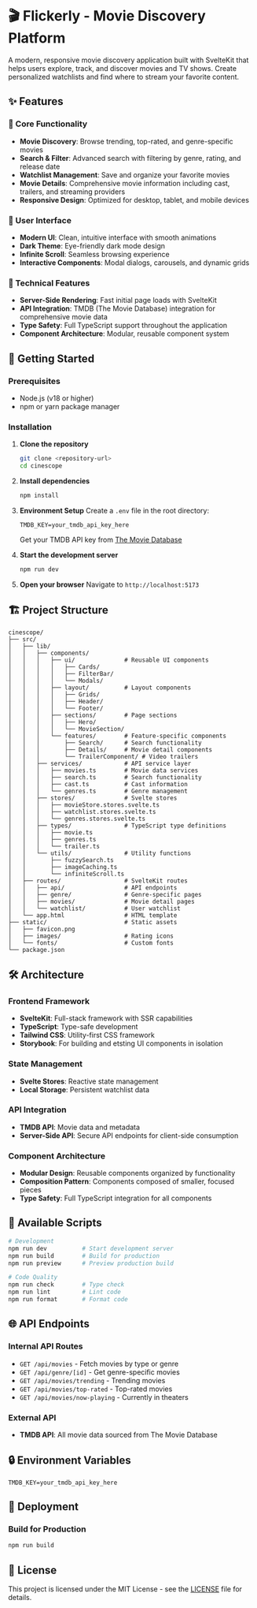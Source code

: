 # 🎬 Flickerly - Movie Discovery Platform

A modern, responsive movie discovery application built with SvelteKit that helps users explore, track, and discover movies and TV shows. Create personalized watchlists and find where to stream your favorite content.

## ✨ Features

### 🎯 Core Functionality

- **Movie Discovery**: Browse trending, top-rated, and genre-specific movies
- **Search & Filter**: Advanced search with filtering by genre, rating, and release date
- **Watchlist Management**: Save and organize your favorite movies
- **Movie Details**: Comprehensive movie information including cast, trailers, and streaming providers
- **Responsive Design**: Optimized for desktop, tablet, and mobile devices

### 🎨 User Interface

- **Modern UI**: Clean, intuitive interface with smooth animations
- **Dark Theme**: Eye-friendly dark mode design
- **Infinite Scroll**: Seamless browsing experience
- **Interactive Components**: Modal dialogs, carousels, and dynamic grids

### 🔧 Technical Features

- **Server-Side Rendering**: Fast initial page loads with SvelteKit
- **API Integration**: TMDB (The Movie Database) integration for comprehensive movie data
- **Type Safety**: Full TypeScript support throughout the application
- **Component Architecture**: Modular, reusable component system

## 🚀 Getting Started

### Prerequisites

- Node.js (v18 or higher)
- npm or yarn package manager

### Installation

1. **Clone the repository**

   ```bash
   git clone <repository-url>
   cd cinescope
   ```

2. **Install dependencies**

   ```bash
   npm install
   ```

3. **Environment Setup**
   Create a `.env` file in the root directory:

   ```env
   TMDB_KEY=your_tmdb_api_key_here
   ```

   Get your TMDB API key from [The Movie Database](https://www.themoviedb.org/settings/api)

4. **Start the development server**

   ```bash
   npm run dev
   ```

5. **Open your browser**
   Navigate to `http://localhost:5173`

## 🏗️ Project Structure

```
cinescope/
├── src/
│   ├── lib/
│   │   ├── components/
│   │   │   ├── ui/              # Reusable UI components
│   │   │   │   ├── Cards/      
│   │   │   │   ├── FilterBar/   
│   │   │   │   └── Modals/      
│   │   │   ├── layout/          # Layout components
│   │   │   │   ├── Grids/       
│   │   │   │   ├── Header/      
│   │   │   │   └── Footer/      
│   │   │   ├── sections/        # Page sections
│   │   │   │   ├── Hero/        
│   │   │   │   └── MovieSection/ 
│   │   │   └── features/        # Feature-specific components
│   │   │       ├── Search/      # Search functionality
│   │   │       ├── Details/     # Movie detail components
│   │   │       └── TrailerComponent/ # Video trailers
│   │   ├── services/            # API service layer
│   │   │   ├── movies.ts        # Movie data services
│   │   │   ├── search.ts        # Search functionality
│   │   │   ├── cast.ts          # Cast information
│   │   │   └── genres.ts        # Genre management
│   │   ├── stores/              # Svelte stores
│   │   │   ├── movieStore.stores.svelte.ts
│   │   │   ├── watchlist.stores.svelte.ts
│   │   │   └── genres.stores.svelte.ts
│   │   ├── types/               # TypeScript type definitions
│   │   │   ├── movie.ts
│   │   │   ├── genres.ts
│   │   │   └── trailer.ts
│   │   └── utils/               # Utility functions
│   │       ├── fuzzySearch.ts
│   │       ├── imageCaching.ts
│   │       └── infiniteScroll.ts
│   ├── routes/                  # SvelteKit routes
│   │   ├── api/                 # API endpoints
│   │   ├── genre/               # Genre-specific pages
│   │   ├── movies/              # Movie detail pages
│   │   └── watchlist/           # User watchlist
│   └── app.html                 # HTML template
├── static/                      # Static assets
│   ├── favicon.png
│   ├── images/                  # Rating icons
│   └── fonts/                   # Custom fonts
└── package.json
```

## 🛠️ Architecture

### Frontend Framework

- **SvelteKit**: Full-stack framework with SSR capabilities
- **TypeScript**: Type-safe development
- **Tailwind CSS**: Utility-first CSS framework
- **Storybook**: For building and etsting UI components in isolation

### State Management

- **Svelte Stores**: Reactive state management
- **Local Storage**: Persistent watchlist data

### API Integration

- **TMDB API**: Movie data and metadata
- **Server-Side API**: Secure API endpoints for client-side consumption

### Component Architecture

- **Modular Design**: Reusable components organized by functionality
- **Composition Pattern**: Components composed of smaller, focused pieces
- **Type Safety**: Full TypeScript integration for all components

## 📱 Available Scripts

```bash
# Development
npm run dev          # Start development server
npm run build        # Build for production
npm run preview      # Preview production build

# Code Quality
npm run check        # Type check
npm run lint         # Lint code
npm run format       # Format code


```

## 🌐 API Endpoints

### Internal API Routes

- `GET /api/movies` - Fetch movies by type or genre
- `GET /api/genre/[id]` - Get genre-specific movies
- `GET /api/movies/trending` - Trending movies
- `GET /api/movies/top-rated` - Top-rated movies
- `GET /api/movies/now-playing` - Currently in theaters

### External API

- **TMDB API**: All movie data sourced from The Movie Database

## 🔒 Environment Variables

```env
TMDB_KEY=your_tmdb_api_key_here
```

## 🚀 Deployment

### Build for Production

```bash
npm run build
```

## 📄 License

This project is licensed under the MIT License - see the [LICENSE](LICENSE) file for details.
